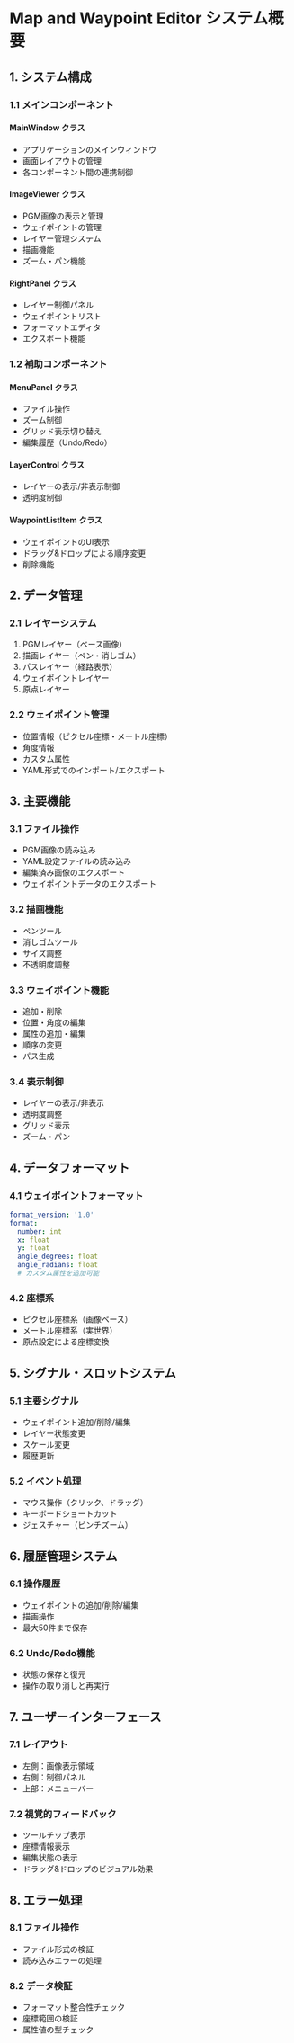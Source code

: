 # Map and Waypoint Editor システム概要

## 1. システム構成

### 1.1 メインコンポーネント

#### MainWindow クラス
- アプリケーションのメインウィンドウ
- 画面レイアウトの管理
- 各コンポーネント間の連携制御

#### ImageViewer クラス
- PGM画像の表示と管理
- ウェイポイントの管理
- レイヤー管理システム
- 描画機能
- ズーム・パン機能

#### RightPanel クラス
- レイヤー制御パネル
- ウェイポイントリスト
- フォーマットエディタ
- エクスポート機能

### 1.2 補助コンポーネント

#### MenuPanel クラス
- ファイル操作
- ズーム制御
- グリッド表示切り替え
- 編集履歴（Undo/Redo）

#### LayerControl クラス
- レイヤーの表示/非表示制御
- 透明度制御

#### WaypointListItem クラス
- ウェイポイントのUI表示
- ドラッグ&ドロップによる順序変更
- 削除機能

## 2. データ管理

### 2.1 レイヤーシステム
1. PGMレイヤー（ベース画像）
2. 描画レイヤー（ペン・消しゴム）
3. パスレイヤー（経路表示）
4. ウェイポイントレイヤー
5. 原点レイヤー

### 2.2 ウェイポイント管理
- 位置情報（ピクセル座標・メートル座標）
- 角度情報
- カスタム属性
- YAML形式でのインポート/エクスポート

## 3. 主要機能

### 3.1 ファイル操作
- PGM画像の読み込み
- YAML設定ファイルの読み込み
- 編集済み画像のエクスポート
- ウェイポイントデータのエクスポート

### 3.2 描画機能
- ペンツール
- 消しゴムツール
- サイズ調整
- 不透明度調整

### 3.3 ウェイポイント機能
- 追加・削除
- 位置・角度の編集
- 属性の追加・編集
- 順序の変更
- パス生成

### 3.4 表示制御
- レイヤーの表示/非表示
- 透明度調整
- グリッド表示
- ズーム・パン

## 4. データフォーマット

### 4.1 ウェイポイントフォーマット
```yaml
format_version: '1.0'
format:
  number: int
  x: float
  y: float
  angle_degrees: float
  angle_radians: float
  # カスタム属性を追加可能
```

### 4.2 座標系
- ピクセル座標系（画像ベース）
- メートル座標系（実世界）
- 原点設定による座標変換

## 5. シグナル・スロットシステム

### 5.1 主要シグナル
- ウェイポイント追加/削除/編集
- レイヤー状態変更
- スケール変更
- 履歴更新

### 5.2 イベント処理
- マウス操作（クリック、ドラッグ）
- キーボードショートカット
- ジェスチャー（ピンチズーム）

## 6. 履歴管理システム

### 6.1 操作履歴
- ウェイポイントの追加/削除/編集
- 描画操作
- 最大50件まで保存

### 6.2 Undo/Redo機能
- 状態の保存と復元
- 操作の取り消しと再実行

## 7. ユーザーインターフェース

### 7.1 レイアウト
- 左側：画像表示領域
- 右側：制御パネル
- 上部：メニューバー

### 7.2 視覚的フィードバック
- ツールチップ表示
- 座標情報表示
- 編集状態の表示
- ドラッグ&ドロップのビジュアル効果

## 8. エラー処理

### 8.1 ファイル操作
- ファイル形式の検証
- 読み込みエラーの処理

### 8.2 データ検証
- フォーマット整合性チェック
- 座標範囲の検証
- 属性値の型チェック
